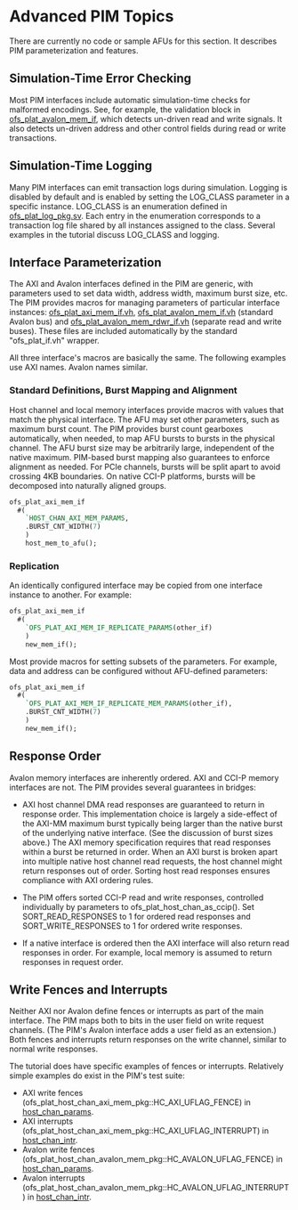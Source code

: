 # Advanced PIM Topics

There are currently no code or sample AFUs for this section. It describes PIM
parameterization and features.

## Simulation-Time Error Checking

Most PIM interfaces include automatic simulation-time checks for malformed encodings.
See, for example, the validation block in
[ofs\_plat\_avalon\_mem\_if](https://github.com/OPAE/ofs-platform-afu-bbb/blob/master/plat_if_develop/ofs_plat_if/src/rtl/base_ifcs/avalon/ofs_plat_avalon_mem_if.sv), which
detects un-driven read and write signals. It also detects un-driven address and other
control fields during read or write transactions.

## Simulation-Time Logging

Many PIM interfaces can emit transaction logs during simulation. Logging is disabled
by default and is enabled by setting the LOG\_CLASS parameter in a specific instance.
LOG\_CLASS is an enumeration defined in
[ofs\_plat\_log\_pkg.sv](https://github.com/OPAE/ofs-platform-afu-bbb/blob/master/plat_if_develop/ofs_plat_if/src/rtl/utils/ofs_plat_log_pkg.sv). Each entry in the enumeration
corresponds to a transaction log file shared by all instances assigned to the class.
Several examples in the tutorial discuss LOG\_CLASS and logging.

## Interface Parameterization

The AXI and Avalon interfaces defined in the PIM are generic, with parameters used to
set data width, address width, maximum burst size, etc. The PIM provides macros for
managing parameters of particular interface instances:
[ofs\_plat\_axi\_mem\_if.vh](https://github.com/OPAE/ofs-platform-afu-bbb/blob/master/plat_if_develop/ofs_plat_if/src/rtl/base_ifcs/axi/ofs_plat_axi_mem_if.vh),
[ofs\_plat\_avalon\_mem\_if.vh](https://github.com/OPAE/ofs-platform-afu-bbb/blob/master/plat_if_develop/ofs_plat_if/src/rtl/base_ifcs/avalon/ofs_plat_avalon_mem_if.vh)
(standard Avalon bus) and
[ofs\_plat\_avalon\_mem\_rdwr\_if.vh](https://github.com/OPAE/ofs-platform-afu-bbb/blob/master/plat_if_develop/ofs_plat_if/src/rtl/base_ifcs/avalon/ofs_plat_avalon_mem_rdwr_if.vh)
(separate read and write buses). These files are included automatically by the standard
"ofs\_plat\_if.vh" wrapper.

All three interface's macros are basically the same. The following examples use AXI
names. Avalon names similar.

### Standard Definitions, Burst Mapping and Alignment

Host channel and local memory interfaces provide macros with values that match the
physical interface. The AFU may set other parameters, such as maximum burst count.
The PIM provides burst count gearboxes automatically, when needed, to map AFU bursts
to bursts in the physical channel. The AFU burst size may be arbitrarily large,
independent of the native maximum. PIM-based burst mapping also guarantees to
enforce alignment as needed. For PCIe channels, bursts will be split apart to avoid
crossing 4KB boundaries. On native CCI-P platforms, bursts will be decomposed into
naturally aligned groups.

```SystemVerilog
ofs_plat_axi_mem_if
  #(
    `HOST_CHAN_AXI_MEM_PARAMS,
    .BURST_CNT_WIDTH(7)
    )
    host_mem_to_afu();
```

### Replication

An identically configured interface may be copied from one interface instance to
another. For example:

```SystemVerilog
ofs_plat_axi_mem_if
  #(
    `OFS_PLAT_AXI_MEM_IF_REPLICATE_PARAMS(other_if)
    )
    new_mem_if();
```

Most provide macros for setting subsets of the parameters. For example, data and
address can be configured without AFU-defined parameters:

```SystemVerilog
ofs_plat_axi_mem_if
  #(
    `OFS_PLAT_AXI_MEM_IF_REPLICATE_MEM_PARAMS(other_if),
    .BURST_CNT_WIDTH(7)
    )
    new_mem_if();
```

## Response Order

Avalon memory interfaces are inherently ordered. AXI and CCI-P memory interfaces are
not. The PIM provides several guarantees in bridges:

- AXI host channel DMA read responses are guaranteed to return in response order.
  This implementation choice is largely a side-effect of the AXI-MM maximum burst
  typically being larger than the native burst of the underlying native interface.
  (See the discussion of burst sizes above.) The AXI memory specification requires
  that read responses within a burst be returned in order. When an AXI burst is
  broken apart into multiple native host channel read requests, the host channel
  might return responses out of order. Sorting host read responses ensures compliance
  with AXI ordering rules.
  
- The PIM offers sorted CCI-P read and write responses, controlled individually
  by parameters to ofs\_plat\_host\_chan\_as\_ccip(). Set SORT\_READ\_RESPONSES to 1
  for ordered read responses and SORT\_WRITE\_RESPONSES to 1 for ordered write
  responses.
  
- If a native interface is ordered then the AXI interface will also return read
  responses in order. For example, local memory is assumed to return responses in
  request order.

## Write Fences and Interrupts

Neither AXI nor Avalon define fences or interrupts as part of the main interface.
The PIM maps both to bits in the user field on write request channels. (The PIM's
Avalon interface adds a user field as an extension.) Both fences and interrupts
return responses on the write channel, similar to normal write responses.

The tutorial does have specific examples of fences or interrupts. Relatively simple
examples do exist in the PIM's test suite:

- AXI write fences (ofs\_plat\_host\_chan\_axi\_mem\_pkg::HC\_AXI\_UFLAG\_FENCE) in
  [host\_chan\_params](https://github.com/OPAE/ofs-platform-afu-bbb/blob/master/plat_if_tests/host_chan_params/hw/rtl/host_mem_rdwr_engine_axi.sv).
- AXI interrupts (ofs\_plat\_host\_chan\_axi\_mem\_pkg::HC\_AXI\_UFLAG\_INTERRUPT) in
  [host\_chan\_intr](https://github.com/OPAE/ofs-platform-afu-bbb/blob/master/plat_if_tests/host_chan_intr/hw/rtl/axi/afu.sv).
- Avalon write fences (ofs\_plat\_host\_chan\_avalon\_mem\_pkg::HC\_AVALON\_UFLAG\_FENCE) in
  [host\_chan\_params](https://github.com/OPAE/ofs-platform-afu-bbb/blob/master/plat_if_tests/host_chan_params/hw/rtl/host_mem_rdwr_engine_avalon.sv).
- Avalon interrupts (ofs\_plat\_host\_chan\_avalon\_mem\_pkg::HC\_AVALON\_UFLAG\_INTERRUPT) in
  [host\_chan\_intr](https://github.com/OPAE/ofs-platform-afu-bbb/blob/master/plat_if_tests/host_chan_intr/hw/rtl/avalon/afu.sv).
